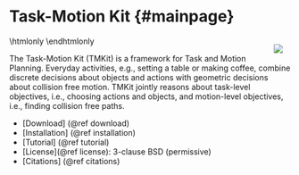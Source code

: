 Task-Motion Kit {#mainpage}
==============

\htmlonly
<img src="tmkit-front.jpg" style="float:right; margin: 1em;"></img>
\endhtmlonly

The Task-Motion Kit (TMKit) is a framework for Task and Motion
Planning.  Everyday activities, e.g., setting a table or making
coffee, combine discrete decisions about objects and actions with
geometric decisions about collision free motion.  TMKit jointly
reasons about task-level objectives, i.e., choosing actions and
objects, and motion-level objectives, i.e., finding collision free
paths.

- [Download] (@ref download)
- [Installation] (@ref installation)
- [Tutorial] (@ref tutorial)
- [License](@ref license): 3-clause BSD (permissive)
- [Citations] (@ref citations)
